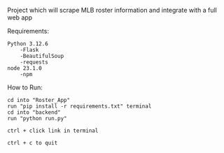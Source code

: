 Project which will scrape MLB roster information and integrate with a full web app


Requirements:

    Python 3.12.6
        -Flask
        -BeautifulSoup
        -requests
    node 23.1.0
        -npm
    

How to Run:

    cd into "Roster_App"
    run "pip install -r requirements.txt" terminal
    cd into "backend"
    run "python run.py"

    ctrl + click link in terminal

    ctrl + c to quit